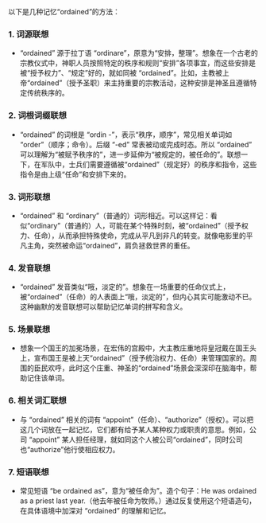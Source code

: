 以下是几种记忆“ordained”的方法：

### 1. 词源联想
 - “ordained” 源于拉丁语 “ordinare”，原意为“安排，整理”。想象在一个古老的宗教仪式中，神职人员按照特定的秩序和规则“安排”各项事宜，而这些安排是被“授予权力”、“规定”好的，就如同被 “ordained”。比如，主教被上帝“ordained”（授予圣职）来主持重要的宗教活动，这种安排是神圣且遵循特定传统秩序的。

### 2. 词根词缀联想
 - “ordained” 的词根是 “ordin -”，表示“秩序，顺序”，常见相关单词如 “order”（顺序；命令）。后缀 “-ed” 常表被动或完成时态。所以 “ordained” 可以理解为“被赋予秩序的”，进一步延伸为“被规定的，被任命的”。联想一下，在军队中，士兵们需要遵循被“ordained”（规定好）的秩序和指令，这些指令是由上级“任命”和安排下来的。 

### 3. 词形联想
 - “ordained” 和 “ordinary”（普通的）词形相近。可以这样记：看似“ordinary”（普通的）人，可能在某个特殊时刻，被“ordained”（授予权力、任命），从而承担特殊使命，完成从平凡到非凡的转变。就像电影里的平凡主角，突然被命运“ordained”，肩负拯救世界的重任。 

### 4. 发音联想
 - “ordained” 发音类似“哦，淡定的”。想象在一场重要的任命仪式上，被“ordained”（任命）的人表面上“哦，淡定的”，但内心其实可能激动不已。这种幽默的发音联想可以帮助记忆单词的拼写和含义。 

### 5. 场景联想
 - 想象一个国王的加冕场景，在宏伟的宫殿中，大主教庄重地将皇冠戴在国王头上，宣布国王是被上天“ordained”（授予统治权力、任命）来管理国家的。周围的臣民欢呼，此时这个庄重、神圣的“ordained”场景会深深印在脑海中，帮助记住该单词。 

### 6. 相关词汇联想
 - 与 “ordained” 相关的词有 “appoint”（任命）、“authorize”（授权）。可以把这几个词放在一起记忆，它们都有给予某人某种权力或职责的意思。例如，公司 “appoint” 某人担任经理，就如同这个人被公司“ordained”，同时公司也“authorize”他行使相应权力。 

### 7. 短语联想
 - 常见短语 “be ordained as”，意为“被任命为”。造个句子：He was ordained as a priest last year.（他去年被任命为牧师。）通过反复使用这个短语造句，在具体语境中加深对 “ordained” 的理解和记忆。 